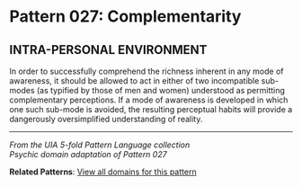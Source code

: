 # Pattern 027: Complementarity

## INTRA-PERSONAL ENVIRONMENT

In order to successfully comprehend the richness inherent in any mode of awareness, it should be allowed to act in either of two incompatible sub-modes (as typified by those of men and women) understood as permitting complementary perceptions. If a mode of awareness is developed in which one such sub-mode is avoided, the resulting perceptual habits will provide a dangerously oversimplified understanding of reality.

---

*From the UIA 5-fold Pattern Language collection*  
*Psychic domain adaptation of Pattern 027*

**Related Patterns**: [View all domains for this pattern](../../UIA/md/T027%20Complementarity.md)
